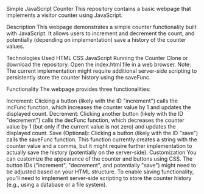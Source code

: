 Simple JavaScript Counter
This repository contains a basic webpage that implements a visitor counter using JavaScript.

Description
This webpage demonstrates a simple counter functionality built with JavaScript. It allows users to increment and decrement the count, and potentially (depending on implementation) save a history of the counter values.

Technologies Used
HTML
CSS
JavaScript
Running the Counter
Clone or download the repository.
Open the index.html file in a web browser.
Note: The current implementation might require additional server-side scripting to persistently store the counter history using the saveFunc.

Functionality
The webpage provides three functionalities:

Increment: Clicking a button (likely with the ID "increment") calls the incFunc function, which increases the counter value by 1 and updates the displayed count.
Decrement: Clicking another button (likely with the ID "decrement") calls the decFunc function, which decreases the counter value by 1 (but only if the current value is not zero) and updates the displayed count.
Save (Optional): Clicking a button (likely with the ID "save") calls the saveFunc function. This function currently creates a string with the counter value and a comma, but it might require further implementation to actually save the history (potentially on the server-side).
Customization
You can customize the appearance of the counter and buttons using CSS.
The button IDs ("increment", "decrement", and potentially "save") might need to be adjusted based on your HTML structure.
To enable saving functionality, you'll need to implement server-side scripting to store the counter history (e.g., using a database or a file system).
